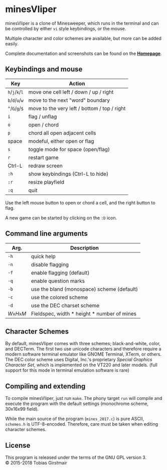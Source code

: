 # minesVIiper

minesVIiper is a clone of Minesweeper, which runs in the terminal and can be
controlled by either `vi` style keybindings, or the mouse. 

Multiple character and color schemes are available, but more can be added
easily. 

Complete documentation and screenshots can be found on the
[**Homepage**](https://gir.st/mines.htm). 

## Keybindings and mouse

| Key             | Action                                       |
| --------------- | -------------------------------------------- |
| `h`/`j`/`k`/`l` | move one cell left / down / up / right       |
| `b`/`d`/`u`/`w` | move to the next "word" boundary             |
| `^`/`G`/`g`/`$` | move to the very left / bottom / top / right |
| `i`             | flag / unflag                                |
| `o`             | open / chord                                 |
| `p`             | chord all open adjacent cells                |
| space           | modeful, either open or flag                 |
| `s`             | toggle mode for space (open/flag)            |
| `r`             | restart game                                 |
| Ctrl-L          | redraw screen                                |
| `:h`            | show keybindings (Ctrl-L to hide)            |
| `:r`            | resize playfield                             |
| `:q`            | quit                                         |

Use the left mouse button to open or chord a cell, and the right button to flag.

A new game can be started by clicking on the `:D` icon. 

## Command line arguments

| Arg.            | Description                                   |
| --------------- | --------------------------------------------- |
| `-h`            | quick help                                    |
| `-n`            | disable flagging                              |
| `-f`            | enable flagging (default)                     |
| `-q`            | enable question marks                         |
| `-b`            | use the bland (monospace) scheme (default)    |
| `-c`            | use the colored scheme                        |
| `-d`            | use the DEC charset scheme                    |
| *W*`x`*H*`x`*M* | Fieldspec, width \* height \* number of mines |

## Character Schemes

By default, minesVIiper comes with three schemes; black-and-white, color, and
DECTerm. The first two use unicode characters and therefore require a modern
software terminal emulator like GNOME Terminal, XTerm, or others.    
The DEC color scheme uses Digital, Inc.'s proprietary *Special Graphics Character
Set*, which is implemented on the VT220 and later models. (full support for this mode
in terminal emulation software is rare)

## Compiling and extending

To compile minesVIiper, just run `make`. The phony target `run` will compile and
execute the program with the default settings (monochrome scheme, 30x16x99
field). 

While the main source of the program (`mines_2017.c`) is pure ASCII, `schemes.h`
is UTF-8-encoded. Therefore, care must be taken when editing character schemes.

## License

This program is released under the terms of the GNU GPL version 3.    
&copy; 2015-2018 Tobias Girstmair
